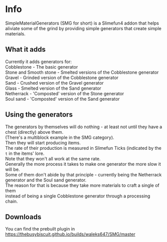 # Info
SimpleMaterialGenerators (SMG for short) is a Slimefun4 addon that helps aliviate some of the grind by providing simple generators that create simple materials.

## What it adds
Currently it adds generators for:<br>
Cobblestone - The basic generator<br>
Stone and Smooth stone - Smelted versions of the Cobblestone generator<br>
Gravel - Grinded version of the Cobblestone generator<br>
Sand - Crushed version of the Gravel generator<br>
Glass - Smelted version of the Sand generator<br>
Netherrack - 'Composted' version of the Stone generator<br>
Soul sand - 'Composted' version of the Sand generator<br>

## Using the generators
The generators by themselves will do nothing - at least not until they have a chest (directly) above them.<br>
(There's a multiblock example in the SMG category).<br>
Then they will start producing items.<br>
The rate of their production is measured in Slimefun Ticks (indicated by the `t` in the items' lore.<br>
Note that they won't all work at the same rate.<br>
Generally the more process it takes to make one generator the more slow it will be.<br>
Some of them don't abide by that principle - currently being the Netherrack generator and the Soul sand generator.<br>
The reason for that is because they take more materials to craft a single of them<br>
instead of being a single Cobblestone generator through a processing chain.

## Downloads
You can find the prebuilt plugin in<br>
https://thebusybiscuit.github.io/builds/waleks647/SMG/master
